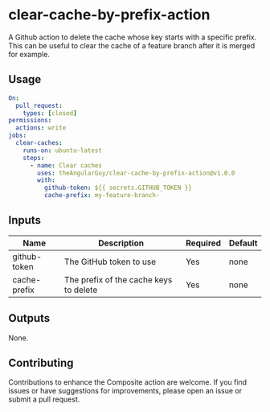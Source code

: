 # clear-cache-by-prefix-action

A Github action to delete the cache whose key starts with a specific prefix.
This can be useful to clear the cache of a feature branch after it is merged for example.

## Usage

```yaml
On:
  pull_request:
    types: [closed]
permissions:
  actions: write
jobs:
  clear-caches:
    runs-on: ubuntu-latest
    steps:
      - name: Clear caches
        uses: theAngularGuy/clear-cache-by-prefix-action@v1.0.0
        with:
          github-token: ${{ secrets.GITHUB_TOKEN }}
          cache-prefix: my-feature-branch-
```

## Inputs

| Name                 | Description                            | Required | Default |
|----------------------|----------------------------------------|----------|---------|
| github-token         | The GitHub token to use                | Yes      | none    |
| cache-prefix         | The prefix of the cache keys to delete | Yes      | none    |

## Outputs

None.

## Contributing

Contributions to enhance the Composite action are welcome. If you find issues or have suggestions for improvements, please open an issue or submit a pull request.
